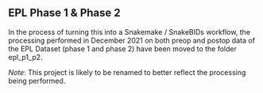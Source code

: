 ## EPL Phase 1 & Phase 2 
In the process of turning this into a Snakemake / SnakeBIDs workflow, the processing performed
in December 2021 on both preop and postop data of the EPL Dataset (phase 1 and phase 2) have 
been moved to the folder epl_p1_p2.

_Note_: This project is likely to be renamed to better reflect the processing being performed.
